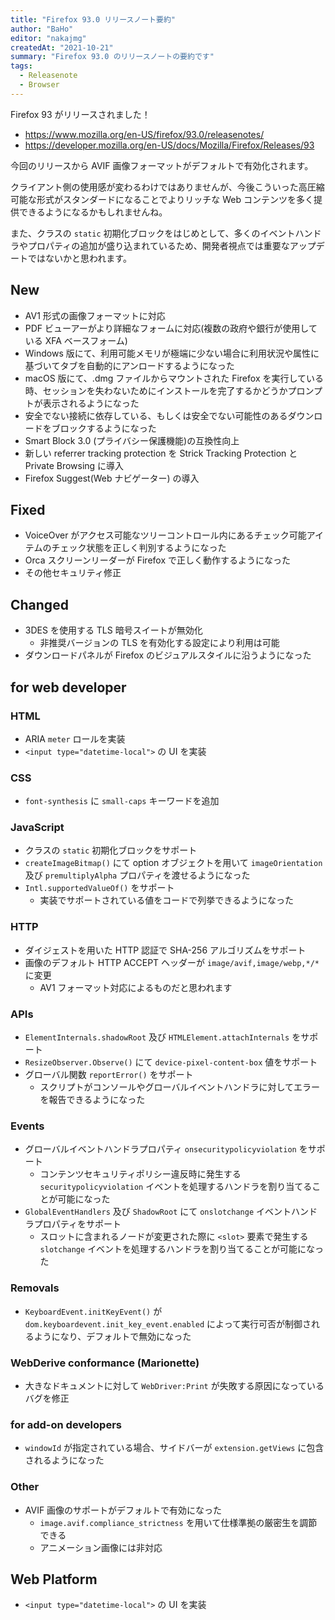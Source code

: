 ```yaml
---
title: "Firefox 93.0 リリースノート要約"
author: "BaHo"
editor: "nakajmg"
createdAt: "2021-10-21"
summary: "Firefox 93.0 のリリースノートの要約です"
tags:
  - Releasenote
  - Browser
---
```


Firefox 93 がリリースされました！

- https://www.mozilla.org/en-US/firefox/93.0/releasenotes/
- https://developer.mozilla.org/en-US/docs/Mozilla/Firefox/Releases/93

今回のリリースから AVIF 画像フォーマットがデフォルトで有効化されます。

クライアント側の使用感が変わるわけではありませんが、今後こういった高圧縮可能な形式がスタンダードになることでよりリッチな Web コンテンツを多く提供できるようになるかもしれませんね。

また、クラスの `static` 初期化ブロックをはじめとして、多くのイベントハンドラやプロパティの追加が盛り込まれているため、開発者視点では重要なアップデートではないかと思われます。

## New

- AV1 形式の画像フォーマットに対応
- PDF ビューアーがより詳細なフォームに対応(複数の政府や銀行が使用している XFA ベースフォーム)
- Windows 版にて、利用可能メモリが極端に少ない場合に利用状況や属性に基づいてタブを自動的にアンロードするようになった
- macOS 版にて、.dmg ファイルからマウントされた Firefox を実行している時、セッションを失わないためにインストールを完了するかどうかプロンプトが表示されるようになった
- 安全でない接続に依存している、もしくは安全でない可能性のあるダウンロードをブロックするようになった
- Smart Block 3.0 (プライバシー保護機能)の互換性向上
- 新しい referrer tracking protection を Strick Tracking Protection と Private Browsing に導入
- Firefox Suggest(Web ナビゲーター) の導入

## Fixed

- VoiceOver がアクセス可能なツリーコントロール内にあるチェック可能アイテムのチェック状態を正しく判別するようになった
- Orca スクリーンリーダーが Firefox で正しく動作するようになった
- その他セキュリティ修正

## Changed

- 3DES を使用する TLS 暗号スイートが無効化
  - 非推奨バージョンの TLS を有効化する設定により利用は可能
- ダウンロードパネルが Firefox のビジュアルスタイルに沿うようになった

## for web developer

### HTML

- ARIA `meter` ロールを実装
- `<input type="datetime-local">` の UI を実装

### CSS

- `font-synthesis` に `small-caps` キーワードを追加

### JavaScript

- クラスの `static` 初期化ブロックをサポート
- `createImageBitmap()` にて option オブジェクトを用いて `imageOrientation` 及び `premultiplyAlpha` プロパティを渡せるようになった
- `Intl.supportedValueOf()` をサポート
  - 実装でサポートされている値をコードで列挙できるようになった

### HTTP

- ダイジェストを用いた HTTP 認証で SHA-256 アルゴリズムをサポート
- 画像のデフォルト HTTP ACCEPT ヘッダーが `image/avif,image/webp,*/*` に変更
  - AV1 フォーマット対応によるものだと思われます

### APIs

- `ElementInternals.shadowRoot` 及び `HTMLElement.attachInternals` をサポート
- `ResizeObserver.Observe()` にて `device-pixel-content-box` 値をサポート
- グローバル関数 `reportError()` をサポート
  - スクリプトがコンソールやグローバルイベントハンドラに対してエラーを報告できるようになった

### Events

- グローバルイベントハンドラプロパティ `onsecuritypolicyviolation` をサポート
  - コンテンツセキュリティポリシー違反時に発生する `securitypolicyviolation` イベントを処理するハンドラを割り当てることが可能になった
- `GlobalEventHandlers` 及び `ShadowRoot` にて `onslotchange` イベントハンドラプロパティをサポート
  - スロットに含まれるノードが変更された際に `<slot>` 要素で発生する `slotchange` イベントを処理するハンドラを割り当てることが可能になった

### Removals

- `KeyboardEvent.initKeyEvent()` が `dom.keyboardevent.init_key_event.enabled` によって実行可否が制御されるようになり、デフォルトで無効になった

### WebDerive conformance (Marionette)

- 大きなドキュメントに対して `WebDriver:Print` が失敗する原因になっているバグを修正

### for add-on developers

- `windowId` が指定されている場合、サイドバーが `extension.getViews` に包含されるようになった

### Other

- AVIF 画像のサポートがデフォルトで有効になった
  - `image.avif.compliance_strictness` を用いて仕様準拠の厳密生を調節できる
  - アニメーション画像には非対応

## Web Platform

- `<input type="datetime-local">` の UI を実装
